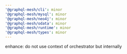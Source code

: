 ```yaml
---
'@graphql-mesh/cli': minor
'@graphql-mesh/mysql': minor
'@graphql-mesh/neo4j': minor
'@graphql-mesh/odata': minor
'@graphql-mesh/runtime': minor
'@graphql-mesh/types': minor
---
```


enhance: do not use context of orchestrator but internally
